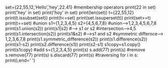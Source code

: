 set={22,55,12,'Hello','hey',22.41}
#membership operators
print(22 in set)
print('hey' in set)
print('hoy' in set)
print(len(set))
t={22,55,12}
print(t.issubset(set))
print(t<=set)
print(set.issuperset(t))
print(set>=t)
print(t==set)
#union
s1={1,2,3,4,5}
s2={4,5,6,7,8}  #union-->1,2,3,4,5,6,7,8
print(s1.union(s2))
print(s1|s2)  #--> s1 or s2
#intersection-->4,5
print(s1.intersection(s2))
print(s1&s2)  #-->s1 and s2
#symmetric differnce--> 1,2,3,6,7,8
print(s1.symmetric_difference(s2))
print(s1.difference(s2))
print(s1-s2)
print(s2.difference(s1))
print(s2-s1)
s1copy=s1.copy()
print(s1copy)
#add
s={1,2,3,4,5}
print(s)
s.add(77)
print(s)
#remove
s.remove(77)
print(s)
s.discard(77)
print(s)
#traversing
for i in s:
    print(i,end=' ')
